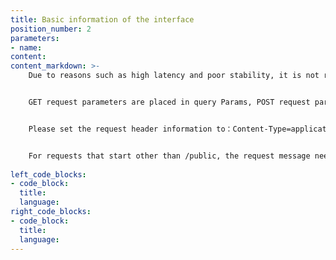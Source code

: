 ```yaml
---
title: Basic information of the interface
position_number: 2
parameters:
- name:
content:
content_markdown: >-
    Due to reasons such as high latency and poor stability, it is not recommended to access the API through a proxy.


    GET request parameters are placed in query Params, POST request parameters are placed in request body


    Please set the request header information to：Content-Type=application/json


    For requests that start other than /public, the request message needs to be signed
    
left_code_blocks:
- code_block:
  title:
  language:
right_code_blocks:
- code_block:
  title:
  language:
---
```



